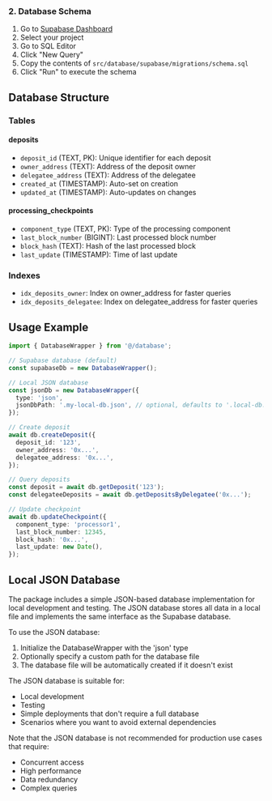 ### 2. Database Schema

1. Go to [Supabase Dashboard](https://app.supabase.com)
2. Select your project
3. Go to SQL Editor
4. Click "New Query"
5. Copy the contents of `src/database/supabase/migrations/schema.sql`
6. Click "Run" to execute the schema

## Database Structure

### Tables

#### deposits

- `deposit_id` (TEXT, PK): Unique identifier for each deposit
- `owner_address` (TEXT): Address of the deposit owner
- `delegatee_address` (TEXT): Address of the delegatee
- `created_at` (TIMESTAMP): Auto-set on creation
- `updated_at` (TIMESTAMP): Auto-updates on changes

#### processing_checkpoints

- `component_type` (TEXT, PK): Type of the processing component
- `last_block_number` (BIGINT): Last processed block number
- `block_hash` (TEXT): Hash of the last processed block
- `last_update` (TIMESTAMP): Time of last update

### Indexes

- `idx_deposits_owner`: Index on owner_address for faster queries
- `idx_deposits_delegatee`: Index on delegatee_address for faster queries

## Usage Example

```typescript
import { DatabaseWrapper } from '@/database';

// Supabase database (default)
const supabaseDb = new DatabaseWrapper();

// Local JSON database
const jsonDb = new DatabaseWrapper({
  type: 'json',
  jsonDbPath: '.my-local-db.json', // optional, defaults to '.local-db.json'
});

// Create deposit
await db.createDeposit({
  deposit_id: '123',
  owner_address: '0x...',
  delegatee_address: '0x...',
});

// Query deposits
const deposit = await db.getDeposit('123');
const delegateeDeposits = await db.getDepositsByDelegatee('0x...');

// Update checkpoint
await db.updateCheckpoint({
  component_type: 'processor1',
  last_block_number: 12345,
  block_hash: '0x...',
  last_update: new Date(),
});
```

## Local JSON Database

The package includes a simple JSON-based database implementation for local development and testing. The JSON database stores all data in a local file and implements the same interface as the Supabase database.

To use the JSON database:

1. Initialize the DatabaseWrapper with the 'json' type
2. Optionally specify a custom path for the database file
3. The database file will be automatically created if it doesn't exist

The JSON database is suitable for:

- Local development
- Testing
- Simple deployments that don't require a full database
- Scenarios where you want to avoid external dependencies

Note that the JSON database is not recommended for production use cases that require:

- Concurrent access
- High performance
- Data redundancy
- Complex queries

